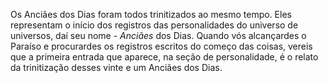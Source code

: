 ﻿Os Anciães dos Dias foram todos trinitizados ao mesmo tempo. Eles representam o início dos registros das personalidades do universo de universos, daí seu nome - <I>Anciães</I> dos Dias. Quando vós alcançardes o Paraíso e procurardes os registros escritos do começo das coisas, vereis que a primeira entrada que aparece, na seção de personalidade, é o relato da trinitização desses vinte e um Anciães dos Dias.